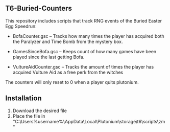 ## T6-Buried-Counters

This repository includes scripts that track RNG events of the Buried Easter Egg Speedrun:

  - BofaCounter.gsc – Tracks how many times the player has acquired both the Paralyzer and Time Bomb from the mystery box.

  - GamesSinceBofa.gsc – Keeps count of how many games have been played since the last getting Bofa.

  - VultureAidCounter.gsc – Tracks the amount of times the player has acquired Vulture Aid as a free perk from the witches

The counters will only reset to 0 when a player quits plutonium. 

## Installation

1. Download the desired file
2. Place the file in "C:\Users\%username%\AppData\Local\Plutonium\storage\t6\scripts\zm"



